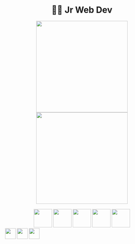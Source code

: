 <div align="center">
      <h1><strong>👨‍💻 Jr Web Dev </strong></h1>
      <!--START_SECTION:waka-->
      <img height="300em" src="https://wakatime.com/share/@26901d77-dd3d-4f36-85b8-e670f5580e75/52d28a0d-c8b4-4d0a-b2e9-3c395589d0fd.svg"/>
      <img height="300em" src="https://wakatime.com/share/@26901d77-dd3d-4f36-85b8-e670f5580e75/504a0e5b-5685-4e20-b61e-6fc0cf555e95.svg"/>
      <!--END_SECTION:waka-->
</div><br>

<div align="center">
    <img height="60" src="https://cdn-icons-png.flaticon.com/512/732/732212.png"/>
    <img height="60" src="https://www.seekpng.com/png/full/141-1415372_css3-icon-png.png"/>
    <img height="60" src="https://cdn-icons-png.flaticon.com/512/5968/5968292.png"/>
    <img height="60" src="https://cdn.icon-icons.com/icons2/2415/PNG/512/nodejs_original_logo_icon_146411.png"/>
    <img height="60" src="https://cdn.iconscout.com/icon/free/png-256/python-3521655-2945099.png"/>
</div>

<div> 
  <a href = "mailto:otavio.abreu96@gmail.com"><img src="https://img.shields.io/badge/-Gmail-%23333?style=for-the-badge&logo=gmail&logoColor=white" target="_blank" height="35em" weight"60em"></a>
  <a href="https://www.linkedin.com/in/o-abreu/" target="_blank"><img src="https://img.shields.io/badge/-LinkedIn-%230077B5?style=for-the-badge&logo=linkedin&logoColor=white" target="_blank" height="35em" weight"60em"></a> 
  <a href="https://www.twitch.tv/strangepoison" target="_blank"><img src="https://img.shields.io/badge/-Twitch-purple" target="_blank" height="35em" weight"60em"></a>
</div>
</br>

